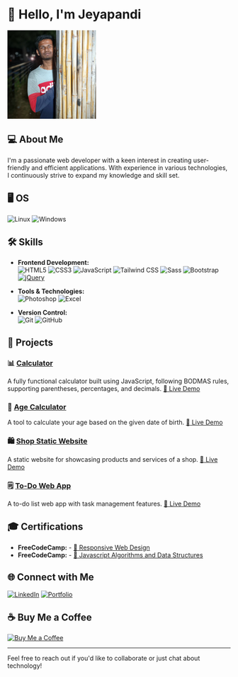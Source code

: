 # 👋 Hello, I'm Jeyapandi

<img src="./profile.jpg" alt="Profile Picture" width="200px">

## 💻 About Me
I'm a passionate web developer with a keen interest in creating user-friendly and efficient applications. With experience in various technologies, I continuously strive to expand my knowledge and skill set.

## 🖥️ OS

![Linux](https://img.shields.io/badge/-Linux-FCC624?style=flat-square&logo=linux&logoColor=white)
![Windows](https://img.shields.io/badge/-Windows-0078D4?style=flat-square&logo=windows&logoColor=white)


## 🛠 Skills
- **Frontend Development:**  
  ![HTML5](https://img.shields.io/badge/-HTML5-E34F26?style=flat-square&logo=html5&logoColor=white)
  ![CSS3](https://img.shields.io/badge/-CSS3-1572B6?style=flat-square&logo=css3)
  ![JavaScript](https://img.shields.io/badge/-JavaScript-F7DF1E?style=flat-square&logo=javascript&logoColor=black)
  ![Tailwind CSS](https://img.shields.io/badge/-Tailwind%20CSS-38B2AC?style=flat-square&logo=tailwind-css&logoColor=white)
  ![Sass](https://img.shields.io/badge/-Sass-CC6699?style=flat-square&logo=sass&logoColor=white)
  ![Bootstrap](https://img.shields.io/badge/Bootstrap-blue?logo=bootstrap&logoColor=white)
  [![jQuery](https://img.shields.io/badge/jQuery-blue?logo=jquery&logoColor=white)](https://jquery.com/)


- **Tools & Technologies:**  
  ![Photoshop](https://img.shields.io/badge/-Photoshop-31A8FF?style=flat-square&logo=adobe-photoshop&logoColor=white)
  ![Excel](https://img.shields.io/badge/-Excel-217346?style=flat-square&logo=microsoft-excel&logoColor=white)
- **Version Control:**  
  ![Git](https://img.shields.io/badge/-Git-F05032?style=flat-square&logo=git&logoColor=white)
  ![GitHub](https://img.shields.io/badge/-GitHub-181717?style=flat-square&logo=github)

## 🌟 Projects

### 📊 [Calculator](https://github.com/OneClickTechy/Calculator)
A fully functional calculator built using JavaScript, following BODMAS rules, supporting parentheses, percentages, and decimals. [🔗 Live Demo](https://oneclicktechy.github.io/Calculator/)

### 🎂 [Age Calculator](https://github.com/OneClickTechy/ageCalculator.git)
A tool to calculate your age based on the given date of birth. [🔗 Live Demo](https://oneclicktechy.github.io/ageCalculator/)

### 🛍️ [Shop Static Website](https://github.com/OneClickTechy/jazzman_tailors_s-w.git)
A static website for showcasing products and services of a shop. [🔗 Live Demo](https://oneclicktechy.github.io/jazzman_tailors_s-w/)

### 🗒️ [To-Do Web App](https://github.com/OneClickTechy/toDo-webApp)
A to-do list web app with task management features. [🔗 Live Demo](https://oneclicktechy.github.io/toDo-webApp/)

## 🎓 Certifications
- **FreeCodeCamp:** - [📜 Responsive Web Design](https://freecodecamp.org/certification/jeyapandi_r/responsive-web-design)
- **FreeCodeCamp:** - [📜 Javascript Algorithms and Data Structures](https://www.freecodecamp.org/certification/jeyapandi_r/javascript-algorithms-and-data-structures-v8)

## 🌐 Connect with Me
[![LinkedIn](https://img.shields.io/badge/-LinkedIn-0A66C2?style=flat-square&logo=linkedin&logoColor=white)](https://www.linkedin.com/in/oneclicktechy)
[![Portfolio](https://img.shields.io/badge/-Portfolio-000000?style=flat-square&logo=about-dot-me&logoColor=white)](https://oneclicktechy.github.io/resume/)

## ☕ Buy Me a Coffee
[![Buy Me a Coffee](https://img.shields.io/badge/Buy%20Me%20a%20Coffee-F16061?style=flat-square&logo=buymeacoffee&logoColor=white)](https://buymeacoffee.com/oneclicktechy)

---

Feel free to reach out if you'd like to collaborate or just chat about technology!
